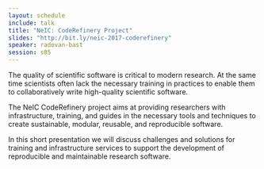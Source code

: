 ```yaml
---
layout: schedule
include: talk
title: "NeIC: CodeRefinery Project"
slides: "http://bit.ly/neic-2017-coderefinery"
speaker: radovan-bast
session: s05
---
```


The quality of scientific software is critical to modern research. At the same
time scientists often lack the necessary training in practices to enable them
to collaboratively write high-quality scientific software.

The NeIC CodeRefinery project aims at providing researchers with
infrastructure, training, and guides in the necessary tools and techniques to
create sustainable, modular, reusable, and reproducible software.

In this short presentation we will discuss challenges and solutions for
training and infrastructure services to support the development of reproducible
and maintainable research software.
